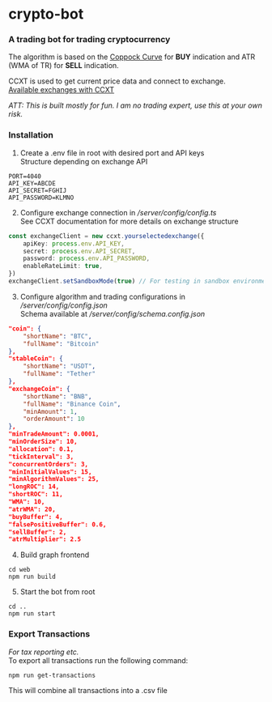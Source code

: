 # crypto-bot

### A trading bot for trading cryptocurrency

The algorithm is based on the <a href="https://en.wikipedia.org/wiki/Coppock_curve" target="_blank">Coppock Curve</a> for **BUY** indication and ATR (WMA of TR) for **SELL** indication.

CCXT is used to get current price data and connect to exchange.  
<a href="https://ccxt.readthedocs.io/en/latest/manual.html#exchanges" target="_blank">Available exchanges with CCXT</a>

_ATT: This is built mostly for fun. I am no trading expert, use this at your own risk._

### Installation

1. Create a .env file in root with desired port and API keys  
   Structure depending on exchange API

```
PORT=4040
API_KEY=ABCDE
API_SECRET=FGHIJ
API_PASSWORD=KLMNO
```

2. Configure exchange connection in _/server/config/config.ts_  
   See CCXT documentation for more details on exchange structure

```ts
const exchangeClient = new ccxt.yourselectedexchange({
	apiKey: process.env.API_KEY,
	secret: process.env.API_SECRET,
	password: process.env.API_PASSWORD,
	enableRateLimit: true,
})
exchangeClient.setSandboxMode(true) // For testing in sandbox environment
```

3. Configure algorithm and trading configurations in _/server/config/config.json_  
   Schema available at _/server/config/schema.config.json_

```json
"coin": {
	"shortName": "BTC",
	"fullName": "Bitcoin"
},
"stableCoin": {
	"shortName": "USDT",
	"fullName": "Tether"
},
"exchangeCoin": {
	"shortName": "BNB",
	"fullName": "Binance Coin",
	"minAmount": 1,
	"orderAmount": 10
},
"minTradeAmount": 0.0001,
"minOrderSize": 10,
"allocation": 0.1,
"tickInterval": 3,
"concurrentOrders": 3,
"minInitialValues": 15,
"minAlgorithmValues": 25,
"longROC": 14,
"shortROC": 11,
"WMA": 10,
"atrWMA": 20,
"buyBuffer": 4,
"falsePositiveBuffer": 0.6,
"sellBuffer": 2,
"atrMultiplier": 2.5
```

4. Build graph frontend

```
cd web
npm run build
```

5. Start the bot from root

```
cd ..
npm run start
```

### Export Transactions

_For tax reporting etc._  
To export all transactions run the following command:

```
npm run get-transactions
```

This will combine all transactions into a .csv file

